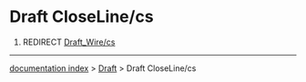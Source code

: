 # Draft CloseLine/cs
1.  REDIRECT [Draft\_Wire/cs](Draft_Wire/cs.md)

---
[documentation index](../README.md) > [Draft](Draft_Workbench.md) > Draft CloseLine/cs
